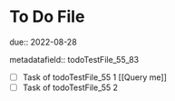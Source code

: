 # To Do File

due:: 2022-08-28

metadatafield:: todoTestFile_55\_83

- [ ] Task of todoTestFile_55 1 [[Query me]]
- [ ] Task of todoTestFile_55 2
